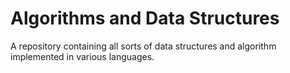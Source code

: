 # Algorithms and Data Structures
A repository containing all sorts of data structures and algorithm implemented in various languages.